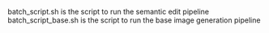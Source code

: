 batch_script.sh is the script to run the semantic edit pipeline
batch_script_base.sh is the script to run the base image generation pipeline
